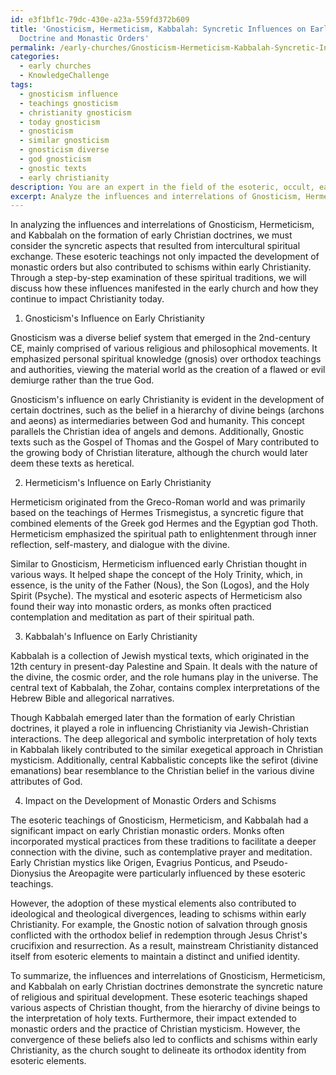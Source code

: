 ```yaml
---
id: e3f1bf1c-79dc-430e-a23a-559fd372b609
title: 'Gnosticism, Hermeticism, Kabbalah: Syncretic Influences on Early Christian
  Doctrine and Monastic Orders'
permalink: /early-churches/Gnosticism-Hermeticism-Kabbalah-Syncretic-Influences-on-Early-Christian-Doctrine-and-Monastic-Orders/
categories:
  - early churches
  - KnowledgeChallenge
tags:
  - gnosticism influence
  - teachings gnosticism
  - christianity gnosticism
  - today gnosticism
  - gnosticism
  - similar gnosticism
  - gnosticism diverse
  - god gnosticism
  - gnostic texts
  - early christianity
description: You are an expert in the field of the esoteric, occult, early churches and Education. You are a writer of tests, challenges, books and deep knowledge on early churches for initiates and students to gain deep insights and understanding from. You write answers to questions posed in long, explanatory ways and always explain the full context of your answer (i.e., related concepts, formulas, examples, or history), as well as the step-by-step thinking process you take to answer the challenges. Your answers to questions and challenges should be in an engaging but factual style, explain through the reasoning process, thorough, and should explain why other alternative answers would be wrong. Summarize the key themes, ideas, and conclusions at the end.
excerpt: Analyze the influences and interrelations of Gnosticism, Hermeticism, and Kabbalah on the formation of early Christian doctrines while considering the syncretic aspects that resulted from intercultural spiritual exchange; discuss how these esoteric teachings further impacted the development of monastic orders and the schisms within early Christianity.
---
```

In analyzing the influences and interrelations of Gnosticism, Hermeticism, and Kabbalah on the formation of early Christian doctrines, we must consider the syncretic aspects that resulted from intercultural spiritual exchange. These esoteric teachings not only impacted the development of monastic orders but also contributed to schisms within early Christianity. Through a step-by-step examination of these spiritual traditions, we will discuss how these influences manifested in the early church and how they continue to impact Christianity today.

1. Gnosticism's Influence on Early Christianity

Gnosticism was a diverse belief system that emerged in the 2nd-century CE, mainly comprised of various religious and philosophical movements. It emphasized personal spiritual knowledge (gnosis) over orthodox teachings and authorities, viewing the material world as the creation of a flawed or evil demiurge rather than the true God.

Gnosticism's influence on early Christianity is evident in the development of certain doctrines, such as the belief in a hierarchy of divine beings (archons and aeons) as intermediaries between God and humanity. This concept parallels the Christian idea of angels and demons. Additionally, Gnostic texts such as the Gospel of Thomas and the Gospel of Mary contributed to the growing body of Christian literature, although the church would later deem these texts as heretical.

2. Hermeticism's Influence on Early Christianity

Hermeticism originated from the Greco-Roman world and was primarily based on the teachings of Hermes Trismegistus, a syncretic figure that combined elements of the Greek god Hermes and the Egyptian god Thoth. Hermeticism emphasized the spiritual path to enlightenment through inner reflection, self-mastery, and dialogue with the divine.

Similar to Gnosticism, Hermeticism influenced early Christian thought in various ways. It helped shape the concept of the Holy Trinity, which, in essence, is the unity of the Father (Nous), the Son (Logos), and the Holy Spirit (Psyche). The mystical and esoteric aspects of Hermeticism also found their way into monastic orders, as monks often practiced contemplation and meditation as part of their spiritual path.

3. Kabbalah's Influence on Early Christianity

Kabbalah is a collection of Jewish mystical texts, which originated in the 12th century in present-day Palestine and Spain. It deals with the nature of the divine, the cosmic order, and the role humans play in the universe. The central text of Kabbalah, the Zohar, contains complex interpretations of the Hebrew Bible and allegorical narratives.

Though Kabbalah emerged later than the formation of early Christian doctrines, it played a role in influencing Christianity via Jewish-Christian interactions. The deep allegorical and symbolic interpretation of holy texts in Kabbalah likely contributed to the similar exegetical approach in Christian mysticism. Additionally, central Kabbalistic concepts like the sefirot (divine emanations) bear resemblance to the Christian belief in the various divine attributes of God.

4. Impact on the Development of Monastic Orders and Schisms

The esoteric teachings of Gnosticism, Hermeticism, and Kabbalah had a significant impact on early Christian monastic orders. Monks often incorporated mystical practices from these traditions to facilitate a deeper connection with the divine, such as contemplative prayer and meditation. Early Christian mystics like Origen, Evagrius Ponticus, and Pseudo-Dionysius the Areopagite were particularly influenced by these esoteric teachings.

However, the adoption of these mystical elements also contributed to ideological and theological divergences, leading to schisms within early Christianity. For example, the Gnostic notion of salvation through gnosis conflicted with the orthodox belief in redemption through Jesus Christ's crucifixion and resurrection. As a result, mainstream Christianity distanced itself from esoteric elements to maintain a distinct and unified identity.

To summarize, the influences and interrelations of Gnosticism, Hermeticism, and Kabbalah on early Christian doctrines demonstrate the syncretic nature of religious and spiritual development. These esoteric teachings shaped various aspects of Christian thought, from the hierarchy of divine beings to the interpretation of holy texts. Furthermore, their impact extended to monastic orders and the practice of Christian mysticism. However, the convergence of these beliefs also led to conflicts and schisms within early Christianity, as the church sought to delineate its orthodox identity from esoteric elements.
